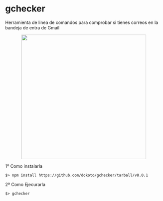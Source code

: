 # gchecker
Herramienta de linea de comandos para comprobar si tienes correos en la bandeja de entra de Gmail
<p align="center"><img src="https://github.com/dokoto/gchecker/blob/master/Staff/assets/logo_medium.png" width="400" /></p>

1º Como instalarla
```
$> npm install https://github.com/dokoto/gchecker/tarball/v0.0.1
```

2º Como Ejecurarla
```
$> gchecker
```